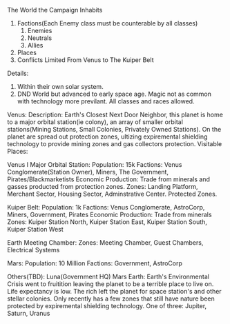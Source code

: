 The World the Campaign Inhabits
   1. Factions(Each Enemy class must be counterable by all classes)
	  1. Enemies
	  2. Neutrals
	  3. Allies
   2. Places
   3. Conflicts
Limited From Venus to The Kuiper Belt

Details:
1. Within their own solar system.
2. DND World but advanced to early space age. Magic not as common with technology more previlant. All classes and races allowed.



Venus: 
Description: Earth's Closest Next Door Neighbor, this planet is home to a major orbital station(ie colony), an array of smaller orbital stations(Mining Stations, Small Colonies, Privately Owned Stations). On the planet are spread out protection zones, ultizing expiremental shielding technology to provide mining zones and gas collectors protection.
Visitable Places:

Venus I Major Orbital Station:
Population: 15k
Factions: Venus Conglomerate(Station Owner), Miners, The Government, Pirates/Blackmarketists
Economic Production: Trade from minerals and gasses producted from protection zones.
Zones: Landing Platform, Merchant Sector, Housing Sector, Adminstrative Center. Protected Zones.

Kuiper Belt:
Population: 1k
Factions: Venus Conglomerate, AstroCorp, Miners, Government, Pirates
Economic Production: Trade from minerals
Zones: Kuiper Station North, Kuiper Station East, Kuiper Station South, Kuiper Station West

Earth Meeting Chamber:
Zones: Meeting Chamber, Guest Chambers, Electrical Systems

Mars:
Population: 10 Million
Factions: Government, AstroCorp




Others(TBD):
Luna(Government HQ)
Mars
Earth: Earth's Environmental Crisis went to fruitition leaving the planet to be a terrible place to live on. Life expectancy is low. The rich left the planet for space station's and other stellar colonies. Only recently has a few zones that still have nature been protected by expiremental shielding technology.
One of three: Jupiter, Saturn, Uranus